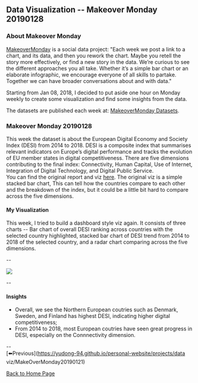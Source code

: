 <head>
  <!-- Global site tag (gtag.js) - Google Analytics -->
<script async src="https://www.googletagmanager.com/gtag/js?id=UA-112502179-1"></script>
<script>
  window.dataLayer = window.dataLayer || [];
  function gtag(){dataLayer.push(arguments);}
  gtag('js', new Date());

  gtag('config', 'UA-112502179-1');
</script>
</head>


## Data Visualization -- Makeover Monday 20190128

### About Makeover Monday

[MakeoverMonday](http://www.makeovermonday.co.uk/) is a social data project:
"Each week we post a link to a chart, and its data, and then you rework the chart.
Maybe you retell the story more effectively, or find a new story in the data.
We’re curious to see the different approaches you all take. Whether it’s a simple bar chart or an elaborate infographic, we encourage everyone of all skills to partake.
Together we can have broader conversations about and with data."

Starting from Jan 08, 2018, I decided to put aside one hour on Monday weekly to create some visualization and find some insights from the data.

The datasets are published each week at: [MakeoverMonday Datasets](http://www.makeovermonday.co.uk/data/).

### Makeover Monday 20190128

This week the dataset is about the European Digital Economy and Society Index (DESI) from 2014 to 2018. DESI is a composite index that summarises relevant indicators on Europe’s digital performance and tracks the evolution of EU member states in digital competitiveness. There are five dimensions contributing to the final index: Connectivity, Human Capital, Use of Internet, Integration of Digital Technology, and Digital Public Service.  
You can find the original report and viz [here](https://ec.europa.eu/digital-single-market/en/desi). The original viz is a simple stacked bar chart, This can tell how the countries compare to each other and the breakdown of the index, but it could be a little bit hard to compare across the five dimensions.  

#### My Visualization

This week, I tried to build a dashboard style viz again. It consists of three charts -- Bar chart of overall DESI ranking across countries with the selected country highlighted, stacked bar chart of DESI trend from 2014 to 2018 of the selected country, and a radar chart comparing across the five dimensions.  

--  
<div class='tableauPlaceholder' id='viz1548666649558' style='position: relative'>
<noscript><a href='#'>
  <img alt=' ' src='https:&#47;&#47;public.tableau.com&#47;static&#47;images&#47;Ma&#47;MakeOverMonday20190128&#47;DESI&#47;1_rss.png' style='border: none' />
</a></noscript>
<object class='tableauViz'  style='display:none;'>
  <param name='host_url' value='https%3A%2F%2Fpublic.tableau.com%2F' /> 
  <param name='embed_code_version' value='3' />
  <param name='site_root' value='' />
  <param name='name' value='MakeOverMonday20190128&#47;DESI' />
  <param name='tabs' value='no' />
  <param name='toolbar' value='yes' />
  <param name='static_image' value='https:&#47;&#47;public.tableau.com&#47;static&#47;images&#47;Ma&#47;MakeOverMonday20190128&#47;DESI&#47;1.png' />
  <param name='animate_transition' value='yes' />
  <param name='display_static_image' value='yes' />
  <param name='display_spinner' value='yes' />
  <param name='display_overlay' value='yes' />
  <param name='display_count' value='yes' />
  <param name='filter' value='publish=yes' />
</object></div>              
<script type='text/javascript'>           
  var divElement = document.getElementById('viz1548666649558');    
  var vizElement = divElement.getElementsByTagName('object')[0];    
  vizElement.style.width='800px';vizElement.style.height='827px';     
  var scriptElement = document.createElement('script');                 
  scriptElement.src = 'https://public.tableau.com/javascripts/api/viz_v1.js';        
  vizElement.parentNode.insertBefore(scriptElement, vizElement);             
</script>  


--  

#### Insights
* Overall, we see the Northern European coutries such as Denmark, Sweden, and Finland has highest DESI, indicating higher digital competitiveness;  
* From 2014 to 2018, most European coutries have seen great progress in DESI, especially on the Connnectivity dimension.  

--  
[⬅️Previous](https://yudong-94.github.io/personal-website/projects/data viz/MakeOverMonday20190121) 

[Back to Home Page](https://yudong-94.github.io/personal-website/)
